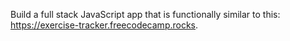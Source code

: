 Build a full stack JavaScript app that is functionally similar to this: https://exercise-tracker.freecodecamp.rocks. 
